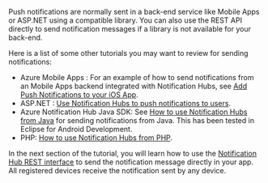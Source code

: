 

Push notifications are normally sent in a back-end service like Mobile Apps or ASP.NET using a compatible library. You can also use the REST API directly to send notification messages if a library is not available for your back-end. 

Here is a list of some other tutorials you may want to review for sending notifications:

- Azure Mobile Apps : For an example of how to send notifications from an Mobile Apps backend integrated with Notification Hubs, see [Add Push Notifications to your iOS App](/documentation/articles/app-service-mobile-ios-get-started-push/).  
- ASP.NET : [Use Notification Hubs to push notifications to users](/documentation/articles/notification-hubs-aspnet-backend-ios-apple-apns-notification/).
- Azure Notification Hub Java SDK: See [How to use Notification Hubs from Java](/documentation/articles/notification-hubs-java-push-notification-tutorial/) for sending notifications from Java. This has been tested in Eclipse for Android Development.
- PHP: [How to use Notification Hubs from PHP](/documentation/articles/notification-hubs-php-push-notification-tutorial/).


In the next section of the tutorial, you will learn how to use the [Notification Hub REST interface](http://msdn.microsoft.com/library/windowsazure/dn223264.aspx) to send the notification message directly in your app. All registered devices receive the notification sent by any device.  


